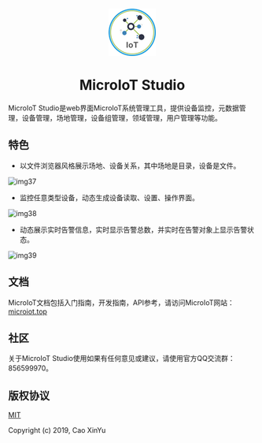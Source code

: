 <p align="center"><img src="https://github.com/MicroIoT/website/blob/master/src/statics/icons/favicon-96x96.png" alt="Logo"></p>
<h1 align="center">MicroIoT Studio</h1>

MicroIoT Studio是web界面MicroIoT系统管理工具，提供设备监控，元数据管理，设备管理，场地管理，设备组管理，领域管理，用户管理等功能。

## 特色

- 以文件浏览器风格展示场地、设备关系，其中场地是目录，设备是文件。

![img37](https://www.microiot.top/site/img/img37.png)

- 监控任意类型设备，动态生成设备读取、设置、操作界面。

![img38](https://www.microiot.top/site/img/img38.png)

- 动态展示实时告警信息，实时显示告警总数，并实时在告警对象上显示告警状态。

![img39](https://www.microiot.top/site/img/img39.png)

## 文档

MicroIoT文档包括入门指南，开发指南，API参考，请访问MicroIoT网站：[microiot.top](https://www.microiot.top)

## 社区

关于MicroIoT Studio使用如果有任何意见或建议，请使用官方QQ交流群：856599970。

## 版权协议

[MIT](http://opensource.org/licenses/MIT)

Copyright (c) 2019, Cao XinYu


